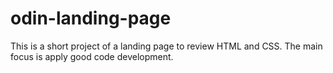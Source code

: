# odin-landing-page
This is a short project of a landing page to review HTML and CSS. 
The main focus is apply good code development.
